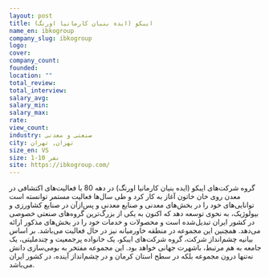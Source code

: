 ```yaml
---
layout: post
title: ایبکو (ایده بنیان کارمانیا اورنگ)
name_en: ibkogroup
company_slug: ibkogroup
logo: 
cover: 
company_count:
founded:
location: ""
total_review: 
total_interview: 
salary_avg: 
salary_min: 
salary_max: 
rate: 
view_count: 
industry: صنعتی و معدنی
city: تهران, تهران
size_en: VS
size: 1-10 نفر
site: https://ibkogroup.com/
---
```


گروه شرکت‌های ایبکو (ایده بنیان کارمانیا اورنگ) در دهه 80 با فعالیت‌های اکتشافی در معدن روی خان خاتون آغاز به کار کرد و طی سال‌ها فعالیت مستمر توانسته است توانایی‌های خود را در بخش‌های معدنی و صنایع معدنی و پس‌ازآن در صنایع کشاورزی و بیولوژیک، به نحوی توسعه دهد که اکنون به یکی از بزرگ‌ترین گروه‌های صنعتی خصوصی در کشور ایران تبدیل‌شده است و محصولات و خدمات خود را در بخش‌های مذکور ارائه می‌دهد. همچنین این مجموعه در منطقه خاورمیانه نیز در حال فعالیت می‌باشد.
بر اساس بیانیه چشم‌انداز شرکت، گروه شرکت‌های ایبکو، یک خانواده پرجمعیت و چندملیتی، یک جامعه به هم مرتبط، باشهرت جهانی خواهد بود. این مجموعه مفتخر به بومی‌سازی دانش نه‌تنها درون مجموعه بلکه در سطح استان کرمان و در چشم‌انداز آینده، در کشور ایران می‌باشد.
